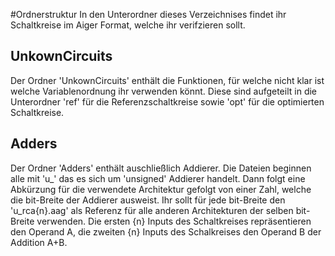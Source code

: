 #Ordnerstruktur
In den Unterordner dieses Verzeichnises findet ihr Schaltkreise im Aiger Format, welche ihr verifzieren sollt.
## UnkownCircuits
Der Ordner 'UnkownCircuits' enthält die Funktionen, für welche nicht klar ist welche Variablenordnung ihr verwenden könnt. 
Diese sind aufgeteilt in die Unterordner 'ref' für die Referenzschaltkreise sowie 'opt' für die optimierten Schaltkreise.
## Adders
Der Ordner 'Adders' enthält auschließlich Addierer. Die Dateien beginnen alle mit 'u_' das es sich um 'unsigned' Addierer handelt.
Dann folgt eine Abkürzung für die verwendete Architektur gefolgt von einer Zahl, welche die bit-Breite der Addierer ausweist.
Ihr sollt für jede bit-Breite den 'u_rca{n}.aag' als Referenz für alle anderen Architekturen der selben bit-Breite verwenden.
Die ersten {n} Inputs des Schaltkreises repräsentieren den Operand A, die zweiten {n} Inputs des Schalkreises den Operand B der Addition A+B.
